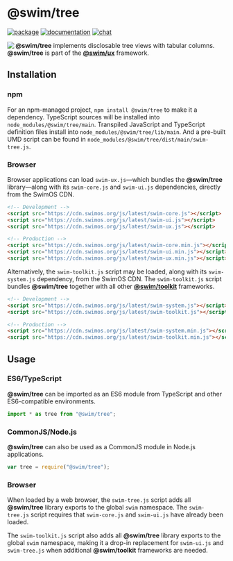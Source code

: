 # @swim/tree

[![package](https://img.shields.io/npm/v/@swim/tree.svg)](https://www.npmjs.com/package/@swim/tree)
[![documentation](https://img.shields.io/badge/doc-TypeDoc-blue.svg)](https://docs.swimos.org/js/latest/modules/_swim_tree.html)
[![chat](https://img.shields.io/badge/chat-Gitter-green.svg)](https://gitter.im/swimos/community)

<a href="https://www.swimos.org"><img src="https://docs.swimos.org/readme/marlin-blue.svg" align="left"></a>

**@swim/tree** implements disclosable tree views with tabular columns.
**@swim/tree** is part of the
[**@swim/ux**](https://github.com/swimos/swim/tree/master/swim-toolkit-js/swim-ux-js/@swim/ux) framework.

## Installation

### npm

For an npm-managed project, `npm install @swim/tree` to make it a dependency.
TypeScript sources will be installed into `node_modules/@swim/tree/main`.
Transpiled JavaScript and TypeScript definition files install into
`node_modules/@swim/tree/lib/main`.  And a pre-built UMD script can
be found in `node_modules/@swim/tree/dist/main/swim-tree.js`.

### Browser

Browser applications can load `swim-ux.js`—which bundles the **@swim/tree**
library—along with its `swim-core.js` and `swim-ui.js` dependencies, directly
from the SwimOS CDN.

```html
<!-- Development -->
<script src="https://cdn.swimos.org/js/latest/swim-core.js"></script>
<script src="https://cdn.swimos.org/js/latest/swim-ui.js"></script>
<script src="https://cdn.swimos.org/js/latest/swim-ux.js"></script>

<!-- Production -->
<script src="https://cdn.swimos.org/js/latest/swim-core.min.js"></script>
<script src="https://cdn.swimos.org/js/latest/swim-ui.min.js"></script>
<script src="https://cdn.swimos.org/js/latest/swim-ux.min.js"></script>
```

Alternatively, the `swim-toolkit.js` script may be loaded, along with its
`swim-system.js` dependency, from the SwimOS CDN.  The `swim-toolkit.js`
script bundles **@swim/tree** together with all other
[**@swim/toolkit**](https://github.com/swimos/swim/tree/master/swim-toolkit-js/@swim/toolkit)
frameworks.

```html
<!-- Development -->
<script src="https://cdn.swimos.org/js/latest/swim-system.js"></script>
<script src="https://cdn.swimos.org/js/latest/swim-toolkit.js"></script>

<!-- Production -->
<script src="https://cdn.swimos.org/js/latest/swim-system.min.js"></script>
<script src="https://cdn.swimos.org/js/latest/swim-toolkit.min.js"></script>
```

## Usage

### ES6/TypeScript

**@swim/tree** can be imported as an ES6 module from TypeScript and other
ES6-compatible environments.

```typescript
import * as tree from "@swim/tree";
```

### CommonJS/Node.js

**@swim/tree** can also be used as a CommonJS module in Node.js applications.

```javascript
var tree = require("@swim/tree");
```

### Browser

When loaded by a web browser, the `swim-tree.js` script adds all
**@swim/tree** library exports to the global `swim` namespace.
The `swim-tree.js` script requires that `swim-core.js` and `swim-ui.js`
have already been loaded.

The `swim-toolkit.js` script also adds all **@swim/tree** library
exports to the global `swim` namespace, making it a drop-in replacement for
`swim-ui.js` and `swim-tree.js` when additional **@swim/toolkit** frameworks
are needed.
